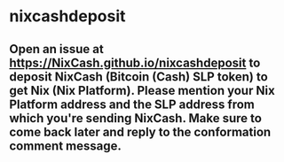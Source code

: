 # nixcashdeposit
## Open an issue at https://NixCash.github.io/nixcashdeposit to deposit NixCash (Bitcoin (Cash) SLP token) to get Nix (Nix Platform). Please mention your Nix Platform address and the SLP address from which you're sending NixCash. Make sure to come back later and reply to the conformation comment message. 
